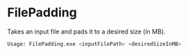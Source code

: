# FilePadding

Takes an input file and pads it to a desired size (in MB).
```bash
Usage: FilePadding.exe <inputFilePath> <desiredSizeInMB>
```